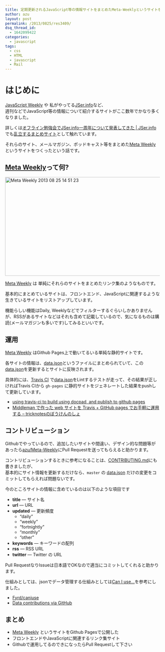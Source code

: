 ```yaml
---
title: 定期更新されるJavaScript等の情報サイトをまとめたMeta-Weeklyというサイトを作りました
author: azu
layout: post
permalink: /2013/0825/res3409/
dsq_thread_id:
  - 1642099422
categories:
  - javascript
tags:
  - css
  - HTML
  - javascript
  - Mail
---
```

# はじめに

[JavaScript Weekly][1] や 私がやってる[JSer.info][2]など、  
週刊などでJavaScript等の情報について紹介するサイトがここ数年でかなり多くなりました。

詳しくは[オフライン勉強会でJSer.info一周年について発表してきた | JSer.info][3]でも[乱立するまとめサイト][4]として触れています。

それらのサイト、メールマガジン、ポッドキャスト等をまとめた[Meta Weekly][5]というサイトをつくったという話です。

## [Meta Weekly][5]って何?

[<img src="https://efcl.info/wp-content/uploads/2013/08/Meta-Weekly-2013-08-25-14-51-23.jpg" alt="Meta Weekly 2013 08 25 14 51 23" title="Meta Weekly 2013-08-25 14-51-23.jpg" border="0" width="600" height="321" />][6]

[Meta Weekly][5] は 単純にそれらのサイトをまとめたリンク集のようなものです。

基本的にまとめているサイトは、フロントエンド、JavaScriptに関連するような生きているサイトをリストアップしています。

機能らしい機能はDaily, Weeklyなどでフィルターするぐらいしかありませんが、RSSがあるサイトなどはそれも含めて記載しているので、気になるものは購読(メールマガジンも多いです)してみるといいです。

## 運用

[Meta Weekly][5] はGithub Pages上で動いてるいる単純な静的サイトです。

各サイトの情報は、[data.json][7]というファイルにまとめられていて、この[data.json][7]を更新するとサイトに反映されます。

具体的には、[Travis CI][8] で[data.json][7]をLintするテストが走って、その結果が正しければTravis CIから `gh-pages` に静的サイトをジェネレートした結果をpushして更新しています。

*   [using travis-ci to build using docpad, and publish to github pages][9]
*   [Middleman で作った web サイトを Travis + GitHub pages でお手軽に運用する &#8211; tricknotesのぼうけんのしょ][10]

## コントリビューション

Githubでやっているので、追加したいサイトや間違い、デザイン的な問題等があったら[azu/Meta-Weekly][11]にPull Requestを送ってもらえると助かります。

コントリビューションするときに参考になることは、[CONTRIBUTING.md][12]にも書きましたが、  
基本的にサイト情報を更新するだけなら、`master` の [data.json][7] だけの変更をコミットしてもらえれば問題ないです。

今のところサイトの情報に含めているのは以下のような項目です

*   **title** — サイト名
*   **url** — URL
*   **updated** — 更新頻度 
    *   &#8220;daily&#8221;
    *   &#8220;weekly&#8221;
    *   &#8220;fortnightly&#8221;
    *   &#8220;monthly&#8221;
    *   &#8220;other&#8221;
*   **keywords** — キーワードの配列
*   **rss** — RSS URL
*   **twitter** — Twitter の URL

Pull RequestなりIssueは日本語でOKなので適当にコミットしてくれると助かります。

仕組みとしては、jsonでデータ管理する仕組みとしては[Can I use&#8230;][13]を参考にしました。

*   [Fyrd/caniuse][14]
*   [Data contributions via GitHub][15]

## まとめ

*   [Meta Weekly][5] というサイトをGithub Pagesで公開した
*   フロントエンドやJavaScriptに関連するリンク集サイト
*   Githubで運用してるのできになったらPull Requestして下さい

 [1]: http://javascriptweekly.com/ "JavaScript Weekly"
 [2]: http://jser.info/ "JSer.info"
 [3]: http://jser.info/post/15883533195 "オフライン勉強会でJSer.info一周年について発表してきた | JSer.info"
 [4]: http://azu.github.io/slide/offline_study/javascript_world.html#slide25 "乱立するまとめサイト"
 [5]: http://azu.github.io/Meta-Weekly/ "Meta Weekly"
 [6]: http://azu.github.io/Meta-Weekly/
 [7]: https://github.com/azu/Meta-Weekly/blob/master/data.json "data.json"
 [8]: https://travis-ci.org/azu/Meta-Weekly "Travis CI - Free Hosted Continuous Integration Platform for the Open Source Community"
 [9]: https://gist.github.com/bewest/6100033 "using travis-ci to build using docpad, and publish to github pages"
 [10]: http://tricknotes.hateblo.jp/entry/2013/06/17/020229 "Middleman で作った web サイトを Travis + GitHub pages でお手軽に運用する - tricknotesのぼうけんのしょ"
 [11]: https://github.com/azu/Meta-Weekly "azu/Meta-Weekly"
 [12]: https://github.com/azu/Meta-Weekly/blob/master/CONTRIBUTING.md "CONTRIBUTING.md"
 [13]: http://caniuse.com/ "Can I use…"
 [14]: https://github.com/Fyrd/caniuse "Fyrd/caniuse"
 [15]: http://caniuse.com/feed/136 "Data contributions via GitHub"
